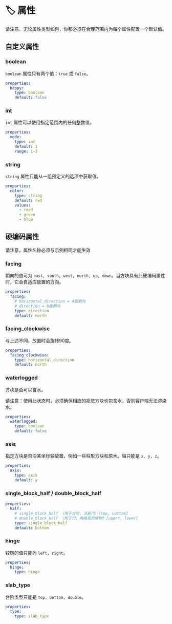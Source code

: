 # 🏷️ 属性

请注意，无论属性类型如何，你都必须在合理范围内为每个属性配置一个默认值。

## 自定义属性 <a href="#custom-property" id="custom-property"></a>

### boolean <a href="#boolean" id="boolean"></a>

`boolean` 属性只有两个值：`true` 或 `false`。

```yaml
properties:
  happy:
    type: boolean
    default: false
```

### int <a href="#int" id="int"></a>

`int` 属性可以使用指定范围内的任何整数值。

```yaml
properties:
  mode:
    type: int
    default: 1
    range: 1~3
```

### string <a href="#string" id="string"></a>

`string` 属性只能从一组预定义的选项中获取值。

```yaml
properties:
  color:
    type: string
    default: red
    values:
      - read
      - green
      - blue
```

## 硬编码属性 <a href="#hard-coded-property" id="hard-coded-property"></a>

请注意，属性名称必须与示例相同才能生效

### facing <a href="#facing" id="facing"></a>

朝向的值可为 `east, south, west, north, up, down`。当方块具有此硬编码属性时，它会自适应放置的方向。

```yaml
properties:
  facing:
    # horizontal_direction = 4面朝向
    # direction = 6面朝向
    type: direction
    default: north
```

### facing\_clockwise <a href="#facing_clockwise" id="facing_clockwise"></a>

与上述不同，放置时会旋转90度。

```yaml
properties:
  facing_clockwise:
    type: horizontal_direction
    default: north
```

### waterlogged <a href="#waterlogged" id="waterlogged"></a>

方块是否可以含水。

请注意：使用此状态时，必须确保相应的视觉方块也包含水，否则客户端无法渲染水。

```yaml
properties:
  waterlogged:
    type: boolean
    default: false
```

### axis <a href="#axis" id="axis"></a>

指定方块是否沿某坐标轴放置，例如一些柱形方块和原木。轴只能是 `x, y, z`。

```yaml
properties:
  axis:
    type: axis
    default: y
```

### single\_block\_half / double\_block\_half <a href="#single_block_half-double_block_half" id="single_block_half-double_block_half"></a>

```yaml
properties:
  half:
    # single_block_half （用于台阶，活扳门）[top, bottom]
    # double_block_half （用于门，两格高的植物）[upper, lower]
    type: single_block_half
    default: bottom
```

### hinge <a href="#hinge" id="hinge"></a>

铰链的值只能为 `left, right`。

```yaml
properties:
  hinge:
    type: hinge
```

### slab\_type <a href="#slab_type" id="slab_type"></a>

台阶类型只能是 `top, bottom, double`。

```yaml
properties:
  type:
    type: slab_type
```
